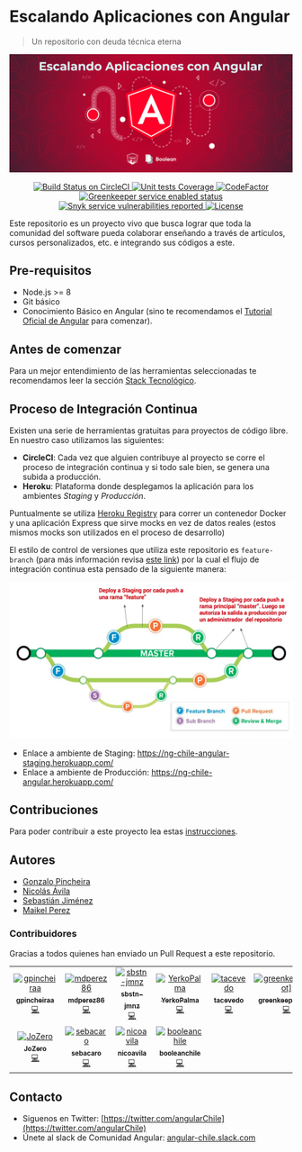 # Escalando Aplicaciones con Angular

> Un repositorio con deuda técnica eterna

![Portada](docs/images/repo-cover.png)

<p align="center">
  <a href="https://circleci.com/gh/ngChile/escalando-aplicaciones-con-angular">
    <img src="https://circleci.com/gh/ngChile/escalando-aplicaciones-con-angular.svg?style=shield" alt="Build Status on CircleCI" />
  </a>
  <a href="https://codecov.io/gh/ngChile/escalando-aplicaciones-con-angular">
    <img src="https://codecov.io/gh/ngChile/escalando-aplicaciones-con-angular/branch/docs%2Fbadges-and-docs/graph/badge.svg" alt="Unit tests Coverage" />
  </a>
  <a href="https://www.codefactor.io/repository/github/ngchile/escalando-aplicaciones-con-angular">
    <img src="https://www.codefactor.io/repository/github/ngchile/escalando-aplicaciones-con-angular/badge" alt="CodeFactor" />
  </a>
  <a href="https://greenkeeper.io/">
    <img src="https://badges.greenkeeper.io/ngChile/escalando-aplicaciones-con-angular.svg" alt="Greenkeeper service enabled status" />
  </a>
  <a href="https://snyk.io/test/github/ngChile/escalando-aplicaciones-con-angular">
    <img src="https://snyk.io/test/github/ngChile/escalando-aplicaciones-con-angular/badge.svg" alt="Snyk service vulnerabilities reported" />
  </a>
  <a href="https://github.com/ngChile/escalando-aplicaciones-con-angular/blob/master/LICENSE">
    <img src="https://img.shields.io/github/license/ngChile/escalando-aplicaciones-con-angular.svg" alt="License" />
  </a>
</p>

Este repositorio es un proyecto vivo que busca lograr que toda la comunidad del software pueda colaborar enseñando a través de artículos, cursos personalizados, etc. e integrando sus códigos a este.

## Pre-requisitos

- Node.js >= 8
- Git básico
- Conocimiento Básico en Angular (sino te recomendamos el [Tutorial Oficial de Angular](https://angular.io/tutorial) para comenzar).

## Antes de comenzar

Para un mejor entendimiento de las herramientas seleccionadas te recomendamos leer la sección [Stack Tecnológico](docs/Stack.md).

## Proceso de Integración Continua

Existen una serie de herramientas gratuitas para proyectos de código libre. En nuestro caso utilizamos las siguientes:

- **CircleCI**: Cada vez que alguien contribuye al proyecto se corre el proceso de integración continua y si todo sale bien, se genera una subida a producción.
- **Heroku**: Plataforma donde desplegamos la aplicación para los ambientes _Staging_ y _Producción_.

Puntualmente se utiliza [Heroku Registry](https://devcenter.heroku.com/articles/container-registry-and-runtime) para correr un contenedor Docker y una aplicación Express que sirve mocks en vez de datos reales (estos mismos mocks son utilizados en el proceso de desarrollo)

El estilo de control de versiones que utiliza este repositorio es `feature-branch` (para más información revisa [este link](https://martinfowler.com/bliki/FeatureBranch.html)) por la cual el flujo de integración continua esta pensado de la siguiente manera:

![Angular Chile proceso de Integración continua](docs/images/ng-angular-ci-style.png)

- Enlace a ambiente de Staging: https://ng-chile-angular-staging.herokuapp.com/
- Enlace a ambiente de Producción: https://ng-chile-angular.herokuapp.com/

## Contribuciones

Para poder contribuir a este proyecto lea estas [instrucciones](CONTRIBUTING.md).

## Autores

- [Gonzalo Pincheira](https://github.com/gpincheiraa)
- [Nicolás Ávila](https://github.com/nicoavila)
- [Sebastián Jiménez](https://github.com/sbstn-jmnz)
- [Maikel Perez](https://github.com/mdperez86s)

### Contribuidores
Gracias a todos quienes han enviado un Pull Request a este repositorio.
<!-- ALL-CONTRIBUTORS-LIST:START - Do not remove or modify this section -->
<!-- prettier-ignore-start -->
<!-- markdownlint-disable -->
<table>
  <tr>
    <td align="center"><a href="https://github.com/gpincheiraa"><img src="https://avatars0.githubusercontent.com/u/5608336?v=4" width="100px;" alt="gpincheiraa"/><br /><sub><b>gpincheiraa</b></sub></a><br /><a href="https://github.com/ngChile/escalando-aplicaciones-con-angular/commits?author=gpincheiraa" title="Code">💻</a></td>
    <td align="center"><a href="https://github.com/mdperez86"><img src="https://avatars2.githubusercontent.com/u/13334210?v=4" width="100px;" alt="mdperez86"/><br /><sub><b>mdperez86</b></sub></a><br /><a href="https://github.com/ngChile/escalando-aplicaciones-con-angular/commits?author=mdperez86" title="Code">💻</a></td>
    <td align="center"><a href="https://github.com/sbstn-jmnz"><img src="https://avatars1.githubusercontent.com/u/4334071?v=4" width="100px;" alt="sbstn-jmnz"/><br /><sub><b>sbstn-jmnz</b></sub></a><br /><a href="https://github.com/ngChile/escalando-aplicaciones-con-angular/commits?author=sbstn-jmnz" title="Code">💻</a></td>
    <td align="center"><a href="https://github.com/YerkoPalma"><img src="https://avatars1.githubusercontent.com/u/5105812?v=4" width="100px;" alt="YerkoPalma"/><br /><sub><b>YerkoPalma</b></sub></a><br /><a href="https://github.com/ngChile/escalando-aplicaciones-con-angular/commits?author=YerkoPalma" title="Code">💻</a></td>
    <td align="center"><a href="https://github.com/tacevedo"><img src="https://avatars0.githubusercontent.com/u/14237453?v=4" width="100px;" alt="tacevedo"/><br /><sub><b>tacevedo</b></sub></a><br /><a href="https://github.com/ngChile/escalando-aplicaciones-con-angular/commits?author=tacevedo" title="Code">💻</a></td>
    <td align="center"><a href="https://github.com/apps/greenkeeper"><img src="https://avatars3.githubusercontent.com/in/505?v=4" width="100px;" alt="greenkeeper[bot]"/><br /><sub><b>greenkeeper[bot]</b></sub></a><br /><a href="https://github.com/ngChile/escalando-aplicaciones-con-angular/commits?author=greenkeeper[bot]" title="Code">💻</a></td>
    <td align="center"><a href="https://github.com/llekn"><img src="https://avatars2.githubusercontent.com/u/2346636?v=4" width="100px;" alt="llekn"/><br /><sub><b>llekn</b></sub></a><br /><a href="https://github.com/ngChile/escalando-aplicaciones-con-angular/commits?author=llekn" title="Code">💻</a></td>
  </tr>
  <tr>
    <td align="center"><a href="https://github.com/JoZero"><img src="https://avatars3.githubusercontent.com/u/45615986?v=4" width="100px;" alt="JoZero"/><br /><sub><b>JoZero</b></sub></a><br /><a href="https://github.com/ngChile/escalando-aplicaciones-con-angular/commits?author=JoZero" title="Code">💻</a></td>
    <td align="center"><a href="https://github.com/sebacaro"><img src="https://avatars2.githubusercontent.com/u/3081701?v=4" width="100px;" alt="sebacaro"/><br /><sub><b>sebacaro</b></sub></a><br /><a href="https://github.com/ngChile/escalando-aplicaciones-con-angular/commits?author=sebacaro" title="Code">💻</a></td>
    <td align="center"><a href="https://github.com/nicoavila"><img src="https://avatars0.githubusercontent.com/u/602639?v=4" width="100px;" alt="nicoavila"/><br /><sub><b>nicoavila</b></sub></a><br /><a href="https://github.com/ngChile/escalando-aplicaciones-con-angular/commits?author=nicoavila" title="Code">💻</a></td>
    <td align="center"><a href="https://github.com/booleanchile"><img src="https://avatars2.githubusercontent.com/u/46203382?v=4" width="100px;" alt="booleanchile"/><br /><sub><b>booleanchile</b></sub></a><br /><a href="https://github.com/ngChile/escalando-aplicaciones-con-angular/commits?author=booleanchile" title="Code">💻</a></td>
  </tr>
</table>

<!-- markdownlint-enable -->
<!-- prettier-ignore-end -->
<!-- ALL-CONTRIBUTORS-LIST:END -->

## Contacto

- Siguenos en Twitter: [https://twitter.com/angularChile](https://twitter.com/angularChile)
- Únete al slack de Comunidad Angular: [angular-chile.slack.com](angular-chile.slack.com)


